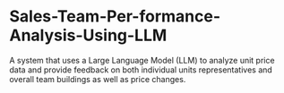 # Sales-Team-Per-formance-Analysis-Using-LLM
A system that uses a Large Language Model (LLM) to analyze unit price data and provide feedback on both individual units representatives and overall team buildings as well as price changes.
